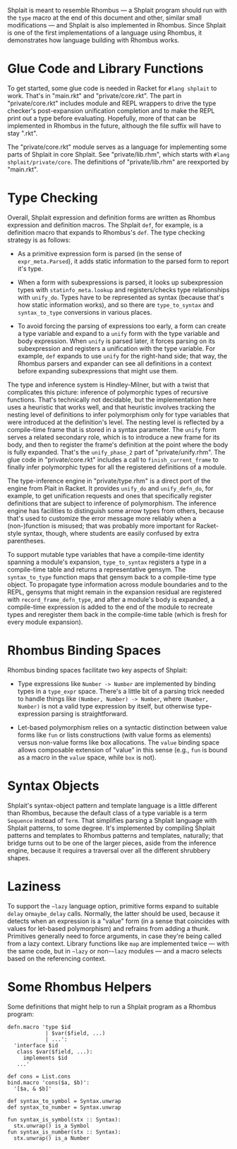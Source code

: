 Shplait is meant to resemble Rhombus — a Shplait program should run
with the `type` macro at the end of this document and other, similar
small modifications — and Shplait is also implemented in Rhombus.
Since Shplait is one of the first implementations of a language using
Rhombus, it demonstrates how language building with Rhombus works.

Glue Code and Library Functions
===============================

To get started, some glue code is needed in Racket for `#lang shplait`
to work. That's in "main.rkt" and "private/core.rkt". The part in
"private/core.rkt" includes module and REPL wrappers to drive the type
checker's post-expansion unification completion and to make the REPL
print out a type before evaluating. Hopefully, more of that can be
implemented in Rhombus in the future, although the file suffix will
have to stay ".rkt".

The "private/core.rkt" module serves as a language for implementing
some parts of Shplait in core Shplait. See "private/lib.rhm", which
starts with `#lang shplait/private/core`. The definitions of
"private/lib.rhm" are reexported by "main.rkt".

Type Checking
=============

Overall, Shplait expression and definition forms are written as
Rhombus expression and definition macros. The Shplait `def`, for
example, is a definition macro that expands to Rhombus's `def`. The
type checking strategy is as follows:

 * As a primitive expression form is parsed (in the sense of
   `expr_meta.Parsed`), it adds static information to the parsed form
   to report it's type.

 * When a form with subexpressions is parsed, it looks up
   subexpression types with `statinfo_meta.lookup` and
   registers/checks type relationships with `unify_do`. Types have to
   be represented as syntax (because that's how static information
   works), and so there are `type_to_syntax` and `syntax_to_type`
   conversions in various places.

 * To avoid forcing the parsing of expressions too early, a form can
   create a type variable and expand to a `unify` form with the type
   variable and body expression. When `unify` is parsed later, it
   forces parsing on its subexpression and registers a unification
   with the type variable. For example, `def` expands to use `unify`
   for the right-hand side; that way, the Rhombus parsers and expander
   can see all definitions in a context before expanding
   subexpressions that might use them.

The type and inference system is Hindley-Milner, but with a twist that
complicates this picture: inference of polymorphic types of recursive
functions. That's technically not decidable, but the implementation
here uses a heuristic that works well, and that heuristic involves
tracking the nesting level of definitions to infer polymorphism only
for type variables that were introduced at the definition's level. The
nesting level is reflected by a compile-time frame that is stored in a
syntax parameter. The `unify` form serves a related secondary role,
which is to introduce a new frame for its body, and then to register
the frame's definition at the point where the body is fully expanded.
That's the `unify_phase_2` part of "private/unify.rhm". The glue code
in "private/core.rkt" includes a call to `finish_current_frame` to
finally infer polymorphic types for all the registered definitions of
a module.

The type-inference engine in "private/type.rhm" is a direct port of
the engine from Plait in Racket. It provides `unify_do` and
`unify_defn_do`, for example, to get unification requests and ones
that specifically register definitions that are subject to inference
of polymorphism. The inference engine has facilities to distinguish
some arrow types from others, because that's used to customize the
error message more reliably when a (non-)function is misused; that was
probably more important for Racket-style syntax, though, where
students are easily confused by extra parentheses.

To support mutable type variables that have a compile-time identity
spanning a module's expansion, `type_to_syntax` registers a type in a
compile-time table and returns a representative gensym. The
`syntax_to_type` function maps that gensym back to a compile-time type
object. To propagate type information across module boundaries and to
the REPL, gensyms that might remain in the expansion residual are
registered with `record_frame_defn_type`, and after a module's body is
expanded, a compile-time expression is added to the end of the module
to recreate types and reregister them back in the compile-time table
(which is fresh for every module expansion).

Rhombus Binding Spaces
======================

Rhombus binding spaces facilitate two key aspects of Shplait:

 * Type expressions like `Number -> Number` are implemented by binding
   types in a `type_expr` space. There's a little bit of a parsing
   trick needed to handle things like `(Number, Number) -> Number`,
   where `(Number, Number)` is not a valid type expression by itself,
   but otherwise type-expression parsing is straightforward.

 * Let-based polymorphism relies on a syntactic distinction between
   value forms like `fun` or lists constructions (with value forms
   as elements) versus non-value forms like box allocations. The
   `value` binding space allows composable extension of "value" in
   this sense (e.g., `fun` is bound as a macro in the `value` space,
   while `box` is not).

Syntax Objects
==============

Shplait's syntax-object pattern and template language is a little
different than Rhombus, because the default class of a type variable
is a term `Sequence` instead of `Term`. That simplifies parsing a
Shplait language with Shplait patterns, to some degree. It's
implemented by compiling Shplait patterns and templates to Rhombus
patterns and templates, naturally; that bridge turns out to be one of
the larger pieces, aside from the inference engine, because it
requires a traversal over all the different shrubbery shapes.

Laziness
========

To support the `~lazy` language option, primitive forms expand to
suitable `delay` or`maybe_delay` calls. Normally, the latter should be
used, because it detects when an expression is a "value" form (in a
sense that coincides with values for let-based polymorphism) and
refrains from adding a thunk. Primitives generally need to force
arguments, in case they're being called from a lazy context. Library
functions like `map` are implemented twice — with the same code, but
in `~lazy` or non-`~lazy` modules — and a macro selects based on the
referencing context.

Some Rhombus Helpers
====================

Some definitions that might help to run a Shplait program as a Rhombus
program:


```
defn.macro 'type $id
            | $var($field, ...)
            | ...':
  'interface $id
   class $var($field, ...):
     implements $id
   ...'

def cons = List.cons
bind.macro 'cons($a, $b)':
  '[$a, & $b]'

def syntax_to_symbol = Syntax.unwrap
def syntax_to_number = Syntax.unwrap

fun syntax_is_symbol(stx :: Syntax):
  stx.unwrap() is_a Symbol
fun syntax_is_number(stx :: Syntax):
  stx.unwrap() is_a Number

```

